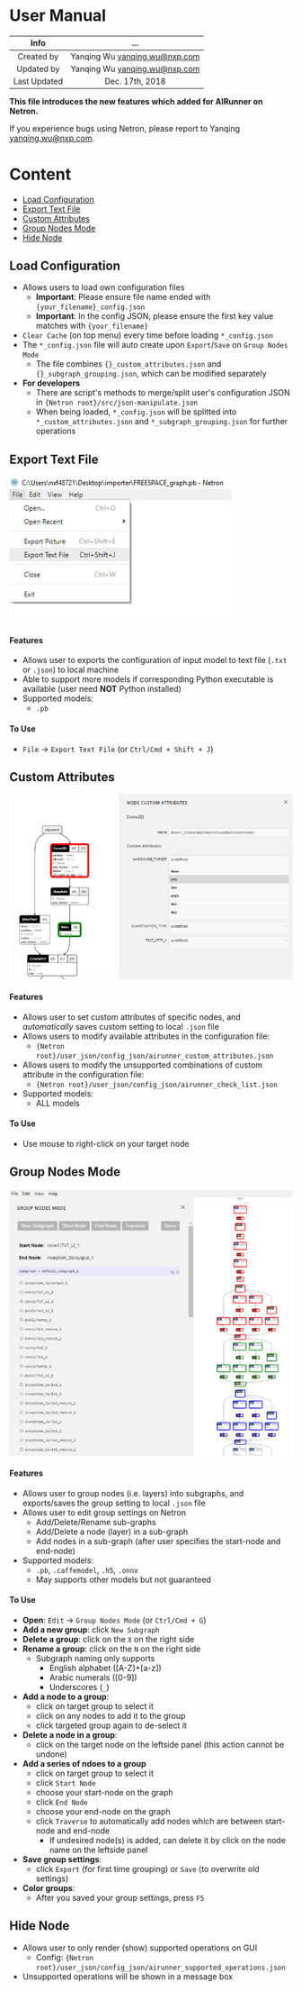 # User Manual

| Info | ... |
|:---:|:---:|
| Created by | Yanqing Wu <yanqing.wu@nxp.com> |
| Updated by | Yanqing Wu <yanqing.wu@nxp.com> |
| Last Updated | Dec. 17th, 2018 |

__This file introduces the new features which added for AIRunner on Netron.__

If you experience bugs using Netron, please report to Yanqing <yanqing.wu@nxp.com>.

# Content
- [Load Configuration](#load-configuration)
- [Export Text File](#export-text-file)
- [Custom Attributes](#custom-attributes)
- [Group Nodes Mode](#group-nodes-mode)
- [Hide Node](#hide-node)

<a name="load-configuration"></a>
## Load Configuration
- Allows users to load own configuration files
	- __Important__: Please ensure file name ended with `{your_filename}_config.json`
	- __Important__: In the config JSON, please ensure the first key value matches with `{your_filename}`
- `Clear Cache` (on top menu) every time before loading `*_config.json`
- The `*_config.json` file will auto create upon `Export`/`Save` on `Group Nodes Mode`
	- The file combines `{}_custom_attributes.json` and `{}_subgraph_grouping.json`, which can be modified separately
- __For developers__
	- There are script's methods to merge/split user's configuration JSON in `{Netron root}/src/json-manipulate.json`
	- When being loaded, `*_config.json` will be splitted into `*_custom_attributes.json` and `*_subgraph_grouping.json` for further operations

<a name="export-text-file"></a>
## Export Text File
![alt text][text_export]

#### Features
- Allows user to exports the configuration of input model to text file (`.txt` or `.json`) to local machine
- Able to support more models if corresponding Python executable is available (user need __NOT__ Python installed)
- Supported models:
	- `.pb`

#### To Use
- `File` -> `Export Text File` (or `Ctrl/Cmd + Shift + J`)

<a name="custom-attributes"></a>
## Custom Attributes
![alt text][custom_attr]

#### Features
- Allows user to set custom attributes of specific nodes, and _automatically_ saves custom setting to local `.json` file
- Allows users to modify available attributes in the configuration file:
	- `{Netron root}/user_json/config_json/airunner_custom_attributes.json`
- Allows users to modify the unsupported combinations of custom attribute in the configuration file:
	- `{Netron root}/user_json/config_json/airunner_check_list.json`
- Supported models:
	- ALL models

#### To Use
- Use mouse to right-click on your target node

<a name="group-nodes-mode"></a>
## Group Nodes Mode
![alt text][group_node_mode]

#### Features
- Allows user to group nodes (i.e. layers) into subgraphs, and exports/saves the group setting to local `.json` file
- Allows user to edit group settings on Netron
	- Add/Delete/Rename sub-graphs
	- Add/Delete a node (layer) in a sub-graph
	- Add nodes in a sub-graph (after user specifies the start-node and end-node)
- Supported models:
	- `.pb`, `.caffemodel`, `.h5`, `.onnx`
	- May supports other models but not guaranteed

#### To Use
- __Open__: `Edit` -> `Group Nodes Mode` (or `Ctrl/Cmd + G`)
- __Add a new group__: click `New Subgraph`
- __Delete a group__: click on the `X` on the right side
- __Rename a group__: click on the `N` on the right side
	- Subgraph naming only supports
		- English alphabet ([A-Z]+[a-z])
		- Arabic numerals ([0-9])
		- Underscores (`_`)
- __Add a node to a group__: 
	- click on target group to select it
	- click on any nodes to add it to the group
	- click targeted group again to de-select it
- __Delete a node in a group__:
	- click on the target node on the leftside panel (this action cannot be undone)
- __Add a series of ndoes to a group__
	- click on target group to select it
	- click `Start Node`
	- choose your start-node on the graph
	- click `End Node`
	- choose your end-node on the graph
	- click `Traverse` to automatically add nodes which are between start-node and end-node
		- If undesired node(s) is added, can delete it by click on the node name on the leftside panel
- __Save group settings__:
	- click `Export` (for first time grouping) or `Save` (to overwrite old settings)
- __Color groups__:
	- After you saved your group settings, press `F5`

<a name="hide-node"></a>
## Hide Node
- Allows user to only render (show) supported operations on GUI
	- Config: `{Netron root}/user_json/config_json/airunner_supported_operations.json`
- Unsupported operations will be shown in a message box

[text_export]: media/user_manual/text_export.png "Export Text File"
[custom_attr]: media/user_manual/node_right_click.PNG "Edit Node Custom Attributes (Right-click Node)"
[group_node_mode]: media/user_manual/subgraph_2.PNG "Group Node Mode"
